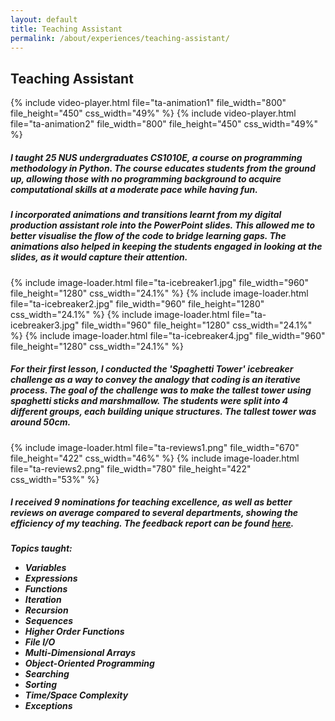 ```yaml
---
layout: default
title: Teaching Assistant
permalink: /about/experiences/teaching-assistant/
---
```


<div id="page-about-experiences" class="w3-main">
  <section id="teaching-assistant" class="w3-container">
    <h2><b>Teaching Assistant</b></h2>
    <div class="media-display">
      {% include video-player.html file="ta-animation1" file_width="800" file_height="450" css_width="49%" %}
      {% include video-player.html file="ta-animation2" file_width="800" file_height="450" css_width="49%" %}
    </div>
    <h5 class="h5-text-gap">
      I taught 25 NUS undergraduates CS1010E, a course on programming methodology in Python. The course
      educates students from the ground up, allowing those with no programming background to acquire computational
      skills at a moderate pace while having fun. 
    </h5>
    <h5 class="h5-img-gap">
      I incorporated animations and transitions learnt from my digital production assistant role into the PowerPoint
      slides. This allowed me to better visualise the flow of the code to bridge learning gaps. The animations also
      helped in keeping the students engaged in looking at the slides, as it would capture their attention.
    </h5>
    <div class="media-display">
      {% include image-loader.html file="ta-icebreaker1.jpg" file_width="960" file_height="1280" css_width="24.1%" %}
      {% include image-loader.html file="ta-icebreaker2.jpg" file_width="960" file_height="1280" css_width="24.1%" %}
      {% include image-loader.html file="ta-icebreaker3.jpg" file_width="960" file_height="1280" css_width="24.1%" %}
      {% include image-loader.html file="ta-icebreaker4.jpg" file_width="960" file_height="1280" css_width="24.1%" %}
    </div>
    <h5 class="h5-img-gap">
    For their first lesson, I conducted the 'Spaghetti Tower' icebreaker challenge as a way to convey the analogy 
    that coding is an iterative process. The goal of the challenge was to make the tallest tower using spaghetti
    sticks and marshmallow. The students were split into 4 different groups, each building unique structures. The
    tallest tower was around 50cm.
    </h5>
    <div class="media-display">
      {% include image-loader.html file="ta-reviews1.png" file_width="670" file_height="422" css_width="46%" %}
      {% include image-loader.html file="ta-reviews2.png" file_width="780" file_height="422" css_width="53%" %}
    </div>
    <h5 class="h5-text-gap">
    I received 9 nominations for teaching excellence, as well as better reviews on average compared to several
    departments, showing the efficiency of my teaching. The feedback report can be found 
    <a href="/assets/pdf/cs1010e-feedback.pdf" target="_blank">here</a>.
    </h5>
    <h5>
      Topics taught:
      <ul class="ul-margin-top-0">
        <li>Variables</li>
        <li>Expressions</li>
        <li>Functions</li>
        <li>Iteration</li>
        <li>Recursion</li>
        <li>Sequences</li>
        <li>Higher Order Functions</li>
        <li>File I/O</li>
        <li>Multi-Dimensional Arrays</li>
        <li>Object-Oriented Programming</li>
        <li>Searching</li>
        <li>Sorting</li>
        <li>Time/Space Complexity</li>
        <li>Exceptions</li>
      </ul>
    </h5>
  </section>
</div>
